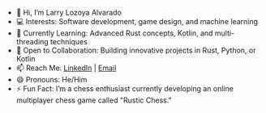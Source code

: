- 👋 Hi, I’m Larry Lozoya Alvarado
- 💻 Interests: Software development, game design, and machine learning
- 🌱 Currently Learning: Advanced Rust concepts, Kotlin, and multi-threading techniques
- 💞️ Open to Collaboration: Building innovative projects in Rust, Python, or Kotlin
- 📫 Reach Me: [LinkedIn](https://www.linkedin.com/in/larrylozoyaalvarado/) | [Email](mailto:larrylozoya54@gmail.com)
- 😄 Pronouns: He/Him
- ⚡ Fun Fact: I’m a chess enthusiast currently developing an online multiplayer chess game called "Rustic Chess."

<!---
Larry-Lozoya/Larry-Lozoya is a ✨ special ✨ repository because its `README.md` (this file) appears on your GitHub profile.
You can click the Preview link to take a look at your changes.
--->

